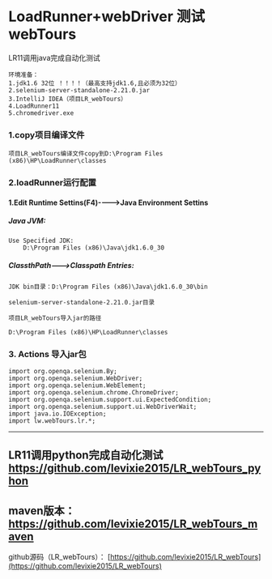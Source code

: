 # LoadRunner+webDriver 测试webTours
LR11调用java完成自动化测试

	环境准备：
	1.jdk1.6 32位 ！！！！（最高支持jdk1.6,且必须为32位）
	2.selenium-server-standalone-2.21.0.jar
	3.IntelliJ IDEA（项目LR_webTours）
	4.LoadRunner11
	5.chromedriver.exe

### 1.copy项目编译文件
	项目LR_webTours编译文件copy到D:\Program Files (x86)\HP\LoadRunner\classes

### 2.loadRunner运行配置

#### 1.Edit Runtime Settins(F4)---->Java Environment Settins

##### Java JVM: 
	Use Specified JDK:
		D:\Program Files (x86)\Java\jdk1.6.0_30
##### ClassthPath--->Classpath Entries:
	JDK bin目录：D:\Program Files (x86)\Java\jdk1.6.0_30\bin
	
	selenium-server-standalone-2.21.0.jar目录
	
	项目LR_webTours导入jar的路径
	
	D:\Program Files (x86)\HP\LoadRunner\classes
### 3. Actions 导入jar包	
	import org.openqa.selenium.By;
	import org.openqa.selenium.WebDriver;
	import org.openqa.selenium.WebElement;
	import org.openqa.selenium.chrome.ChromeDriver;
	import org.openqa.selenium.support.ui.ExpectedCondition;
	import org.openqa.selenium.support.ui.WebDriverWait;
	import java.io.IOException;
	import lw.webTours.lr.*;
----------
LR11调用python完成自动化测试 https://github.com/levixie2015/LR_webTours_pyhon
----------
maven版本：https://github.com/levixie2015/LR_webTours_maven
----------

github源码（LR_webTours）：
[https://github.com/levixie2015/LR_webTours](https://github.com/levixie2015/LR_webTours)
